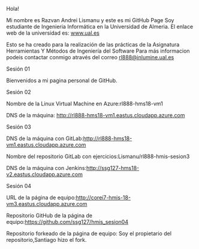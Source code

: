 Hola!

Mi nombre es Razvan Andrei Lismanu y este es mi GitHub Page
Soy estudiante de Ingenieria Informática en la Universidad de Almeria.
El enlace web de la universidad es: www.ual.es

Esto se ha creado para la realización de las prácticas de la Asignatura Herramientas Y Métodos de Ingeniería del Software
Para más informacion podeis contactar conmigo através del correo rl888@inlumine.ual.es

Sesión 01

Bienvenidos a mi pagina personal de GitHub.

Sesión 02

Nombre de la Linux Virtual Machine en Azure:rl888-hms18-vm1

DNS de la máquina: http://rl888-hms18-vm1.eastus.cloudapp.azure.com

Sesión 03

DNS de la máquina con GitLab:http://rl888-hms18-vm1.eastus.cloudapp.azure.com

Nombre del repositorio GitLab con ejercicios:Lismanu/rl888-hmis-sesion3

DNS de la máquina con Jenkins:http://ssg127-hms18-v2.eastus.cloudapp.azure.com

Sesión 04

URL de la página de equipo:http://corei7-hmis-18-vm3.eastus.cloudapp.azure.com

Repositorio GitHub de la página de equipo:https://github.com/ssg127/hmis_sesion04

Repositorio forkeado de la página de equipo: Soy el propietario del repositorio,Santiago hizo el fork.